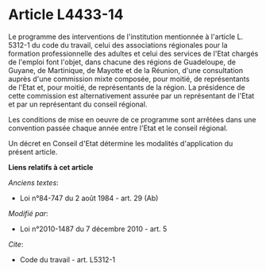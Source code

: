 # Article L4433-14

Le programme des interventions de l'institution mentionnée à l'article L. 5312-1 du code du travail, celui des associations
régionales pour la formation professionnelle des adultes et celui des services de l'Etat chargés de l'emploi font l'objet,
dans chacune des régions de Guadeloupe, de Guyane, de Martinique, de Mayotte et de la Réunion, d'une consultation auprès
d'une commission mixte composée, pour moitié, de représentants de l'Etat et, pour moitié, de représentants de la région. La
présidence de cette commission est alternativement assurée par un représentant de l'Etat et par un représentant du conseil
régional. 

Les conditions de mise en oeuvre de ce programme sont arrêtées dans une convention passée chaque année entre l'Etat et le
conseil régional. 

Un décret en Conseil d'Etat détermine les modalités d'application du présent article.

**Liens relatifs à cet article**

_Anciens textes_:

  - Loi n°84-747 du 2 août 1984 - art. 29 (Ab)

_Modifié par_:

  - Loi n°2010-1487 du 7 décembre 2010 - art. 5

_Cite_:

  - Code du travail - art. L5312-1
